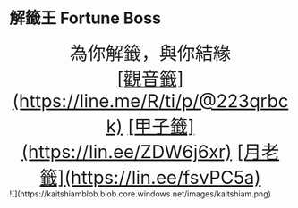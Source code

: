 # 解籤王 Fortune Boss
<center><font size=6vw>為你解籤，與你結緣</font></center>
<center><font size=6vw><u>[觀音籤](https://line.me/R/ti/p/@223qrbck)</u> <u>[甲子籤](https://lin.ee/ZDW6j6xr)</u> <u>[月老籤](https://lin.ee/fsvPC5a)</u></font></center> 
![](https://kaitshiamblob.blob.core.windows.net/images/kaitshiam.png)